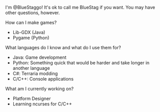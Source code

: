 I'm @BlueStaggo! It's ok to call me BlueStag if you want. You may have other questions, however.

How can I make games?
- Lib-GDX (Java)
- Pygame (Python)

What languages do I know and what do I use them for?
- Java: Game development
- Python: Something quick that would be harder and take longer in another language
- C#: Terraria modding
- C/C++: Console applications

What am I currently working on?
- Platform Designer
- Learning ncurses for C/C++

<!---
BlueStaggo/BlueStaggo is a ✨ special ✨ repository because its `README.md` (this file) appears on your GitHub profile.
You can click the Preview link to take a look at your changes.
--->

